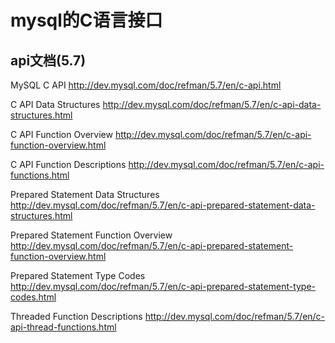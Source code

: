 # mysql的C语言接口

## api文档(5.7)

MySQL C API
http://dev.mysql.com/doc/refman/5.7/en/c-api.html

C API Data Structures
http://dev.mysql.com/doc/refman/5.7/en/c-api-data-structures.html

C API Function Overview
http://dev.mysql.com/doc/refman/5.7/en/c-api-function-overview.html

C API Function Descriptions
http://dev.mysql.com/doc/refman/5.7/en/c-api-functions.html

Prepared Statement Data Structures
http://dev.mysql.com/doc/refman/5.7/en/c-api-prepared-statement-data-structures.html

Prepared Statement Function Overview
http://dev.mysql.com/doc/refman/5.7/en/c-api-prepared-statement-function-overview.html

Prepared Statement Type Codes
http://dev.mysql.com/doc/refman/5.7/en/c-api-prepared-statement-type-codes.html

Threaded Function Descriptions
http://dev.mysql.com/doc/refman/5.7/en/c-api-thread-functions.html
